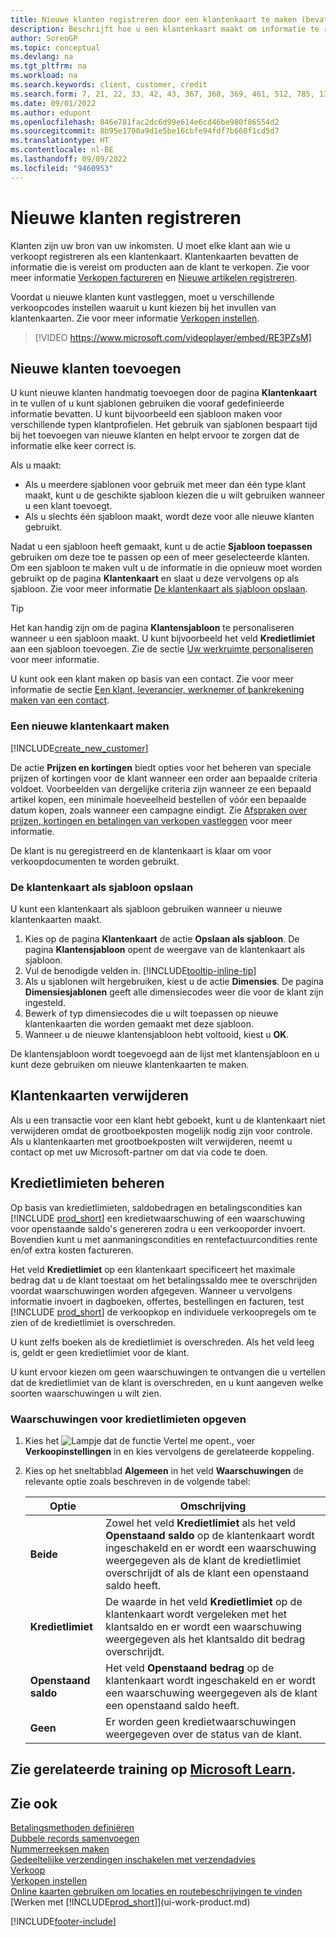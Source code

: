 ```yaml
---
title: Nieuwe klanten registreren door een klantenkaart te maken (bevat video)
description: Beschrijft hoe u een klantenkaart maakt om informatie te registreren over elke nieuwe klant of cliënt aan wie u verkoopt.
author: SorenGP
ms.topic: conceptual
ms.devlang: na
ms.tgt_pltfrm: na
ms.workload: na
ms.search.keywords: client, customer, credit
ms.search.form: 7, 21, 22, 33, 42, 43, 367, 368, 369, 461, 512, 785, 1330, 1380, 1381, 1382, 1627, 2107, 7177, 9080, 9081, 9084, 9301, 9305
ms.date: 09/01/2022
ms.author: edupont
ms.openlocfilehash: 846e781fac2dc6d99e614e6cd46be980f86554d2
ms.sourcegitcommit: 8b95e1700a9d1e5be16cbfe94fdf7b660f1cd5d7
ms.translationtype: HT
ms.contentlocale: nl-BE
ms.lasthandoff: 09/09/2022
ms.locfileid: "9460953"
---
```

# <a name="register-new-customers"></a>Nieuwe klanten registreren

Klanten zijn uw bron van uw inkomsten. U moet elke klant aan wie u verkoopt registreren als een klantenkaart. Klantenkaarten bevatten de informatie die is vereist om producten aan de klant te verkopen. Zie voor meer informatie [Verkopen factureren](sales-how-invoice-sales.md) en [Nieuwe artikelen registreren](inventory-how-register-new-items.md).  

Voordat u nieuwe klanten kunt vastleggen, moet u verschillende verkoopcodes instellen waaruit u kunt kiezen bij het invullen van klantenkaarten. Zie voor meer informatie [Verkopen instellen](sales-setup-sales.md).


> [!VIDEO https://www.microsoft.com/videoplayer/embed/RE3PZsM]

## <a name="adding-new-customers"></a>Nieuwe klanten toevoegen

U kunt nieuwe klanten handmatig toevoegen door de pagina **Klantenkaart** in te vullen of u kunt sjablonen gebruiken die vooraf gedefinieerde informatie bevatten. U kunt bijvoorbeeld een sjabloon maken voor verschillende typen klantprofielen. Het gebruik van sjablonen bespaart tijd bij het toevoegen van nieuwe klanten en helpt ervoor te zorgen dat de informatie elke keer correct is. 

Als u maakt:
* Als u meerdere sjablonen voor gebruik met meer dan één type klant maakt, kunt u de geschikte sjabloon kiezen die u wilt gebruiken wanneer u een klant toevoegt.
* Als u slechts één sjabloon maakt, wordt deze voor alle nieuwe klanten gebruikt. 

Nadat u een sjabloon heeft gemaakt, kunt u de actie **Sjabloon toepassen** gebruiken om deze toe te passen op een of meer geselecteerde klanten. Om een sjabloon te maken vult u de informatie in die opnieuw moet worden gebruikt op de pagina **Klantenkaart** en slaat u deze vervolgens op als sjabloon. Zie voor meer informatie [De klantenkaart als sjabloon opslaan](sales-how-register-new-customers.md#to-save-the-customer-card-as-a-template).

> [!TIP]
> Het kan handig zijn om de pagina **Klantensjabloon** te personaliseren wanneer u een sjabloon maakt. U kunt bijvoorbeeld het veld **Kredietlimiet** aan een sjabloon toevoegen. Zie de sectie [Uw werkruimte personaliseren](/dynamics365/business-central/ui-personalization-user#to-start-personalizing-a-page-through-the-personalizing-banner) voor meer informatie.

U kunt ook een klant maken op basis van een contact. Zie voor meer informatie de sectie [Een klant, leverancier, werknemer of bankrekening maken van een contact](marketing-create-contact-companies.md#to-create-a-customer-vendor-employee-or-bank-account-from-a-contact).  

### <a name="to-create-a-new-customer-card"></a>Een nieuwe klantenkaart maken

[!INCLUDE[create_new_customer](includes/create_new_customer.md)]

De actie **Prijzen en kortingen** biedt opties voor het beheren van speciale prijzen of kortingen voor de klant wanneer een order aan bepaalde criteria voldoet. Voorbeelden van dergelijke criteria zijn wanneer ze een bepaald artikel kopen, een minimale hoeveelheid bestellen of vóór een bepaalde datum kopen, zoals wanneer een campagne eindigt. Zie [Afspraken over prijzen, kortingen en betalingen van verkopen vastleggen](sales-how-record-sales-price-discount-payment-agreements.md) voor meer informatie.

De klant is nu geregistreerd en de klantenkaart is klaar om voor verkoopdocumenten te worden gebruikt.  

### <a name="to-save-the-customer-card-as-a-template"></a>De klantenkaart als sjabloon opslaan

U kunt een klantenkaart als sjabloon gebruiken wanneer u nieuwe klantenkaarten maakt.

1. Kies op de pagina **Klantenkaart** de actie **Opslaan als sjabloon**. De pagina **Klantensjabloon** opent de weergave van de klantenkaart als sjabloon.
2. Vul de benodigde velden in. [!INCLUDE[tooltip-inline-tip](includes/tooltip-inline-tip_md.md)]
3. Als u sjablonen wilt hergebruiken, kiest u de actie **Dimensies**. De pagina **Dimensiesjablonen** geeft alle dimensiecodes weer die voor de klant zijn ingesteld.
4. Bewerk of typ dimensiecodes die u wilt toepassen op nieuwe klantenkaarten die worden gemaakt met deze sjabloon.  
5. Wanneer u de nieuwe klantensjabloon hebt voltooid, kiest u **OK**.

De klantensjabloon wordt toegevoegd aan de lijst met klantensjabloon en u kunt deze gebruiken om nieuwe klantenkaarten te maken.

## <a name="deleting-customer-cards"></a>Klantenkaarten verwijderen

Als u een transactie voor een klant hebt geboekt, kunt u de klantenkaart niet verwijderen omdat de grootboekposten mogelijk nodig zijn voor controle. Als u klantenkaarten met grootboekposten wilt verwijderen, neemt u contact op met uw Microsoft-partner om dat via code te doen.  

## <a name="managing-credit-limits"></a>Kredietlimieten beheren

Op basis van kredietlimieten, saldobedragen en betalingscondities kan [!INCLUDE [prod_short](includes/prod_short.md)] een kredietwaarschuwing of een waarschuwing voor openstaande saldo's genereren zodra u een verkooporder invoert. Bovendien kunt u met aanmaningscondities en rentefactuurcondities rente en/of extra kosten factureren.  

Het veld **Kredietlimiet** op een klantenkaart specificeert het maximale bedrag dat u de klant toestaat om het betalingssaldo mee te overschrijden voordat waarschuwingen worden afgegeven. Wanneer u vervolgens informatie invoert in dagboeken, offertes, bestellingen en facturen, test [!INCLUDE [prod_short](includes/prod_short.md)] de verkoopkop en individuele verkoopregels om te zien of de kredietlimiet is overschreden.

U kunt zelfs boeken als de kredietlimiet is overschreden. Als het veld leeg is, geldt er geen kredietlimiet voor de klant.  

U kunt ervoor kiezen om geen waarschuwingen te ontvangen die u vertellen dat de kredietlimiet van de klant is overschreden, en u kunt aangeven welke soorten waarschuwingen u wilt zien.

### <a name="to-specify-credit-limit-warnings"></a>Waarschuwingen voor kredietlimieten opgeven

1. Kies het ![Lampje dat de functie Vertel me opent.](media/ui-search/search_small.png "Vertel me wat u wilt doen"), voer **Verkoopinstellingen** in en kies vervolgens de gerelateerde koppeling.

2. Kies op het sneltabblad **Algemeen** in het veld **Waarschuwingen** de relevante optie zoals beschreven in de volgende tabel:

    |Optie| Omschrijving|
    |------|------------|
    |**Beide**| Zowel het veld **Kredietlimiet** als het veld **Openstaand saldo** op de klantenkaart wordt ingeschakeld en er wordt een waarschuwing weergegeven als de klant de kredietlimiet overschrijdt of als de klant een openstaand saldo heeft.|
    |**Kredietlimiet**|De waarde in het veld **Kredietlimiet** op de klantenkaart wordt vergeleken met het klantsaldo en er wordt een waarschuwing weergegeven als het klantsaldo dit bedrag overschrijdt.|
    |**Openstaand saldo**|Het veld **Openstaand bedrag** op de klantenkaart wordt ingeschakeld en er wordt een waarschuwing weergegeven als de klant een openstaand saldo heeft.|
    |**Geen**|Er worden geen kredietwaarschuwingen weergegeven over de status van de klant.|

## <a name="see-related-training-at-microsoft-learn"></a>Zie gerelateerde training op [Microsoft Learn](/learn/modules/trade-master-data-dynamics-365-business-central/).

## <a name="see-also"></a>Zie ook

[Betalingsmethoden definiëren](finance-payment-methods.md)  
[Dubbele records samenvoegen](sales-how-merge-duplicate-records.md)  
[Nummerreeksen maken](ui-create-number-series.md)  
[Gedeeltelijke verzendingen inschakelen met verzendadvies](sales-how-send-partial-shipments.md)  
[Verkoop](sales-manage-sales.md)  
[Verkopen instellen](sales-setup-sales.md)  
[Online kaarten gebruiken om locaties en routebeschrijvingen te vinden](across-online-maps.md)  
[Werken met [!INCLUDE[prod_short](includes/prod_short.md)]](ui-work-product.md)  

[!INCLUDE[footer-include](includes/footer-banner.md)]
